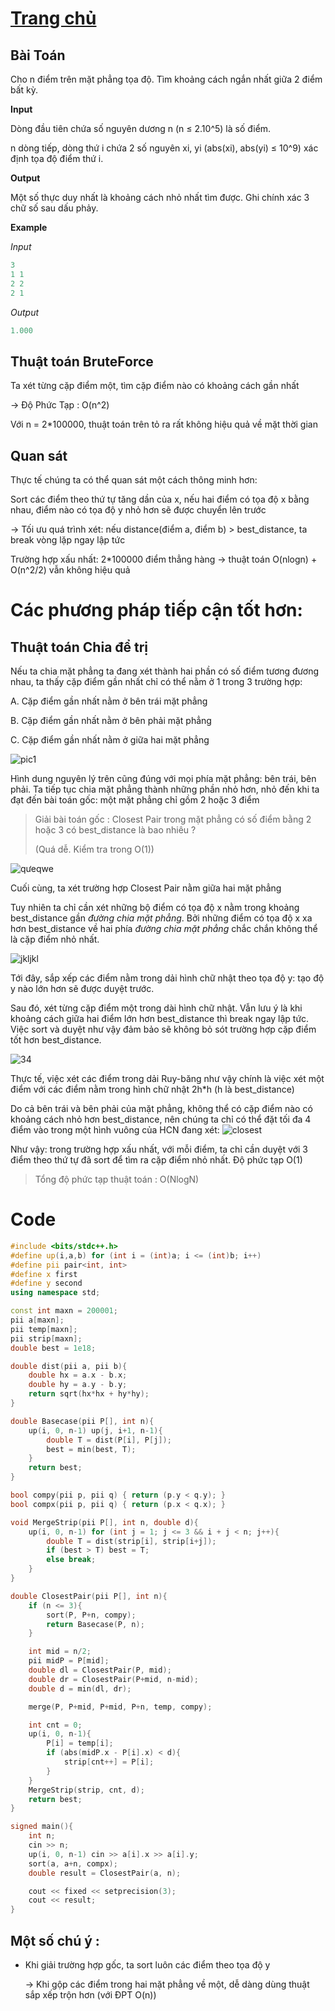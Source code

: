 # [Trang chủ](https://ppap-1264589.github.io/interesting-solution)

## Bài Toán
Cho n điểm trên mặt phẳng tọa độ. Tìm khoảng cách ngắn nhất giữa 2 điểm bất kỳ.

**Input**

Dòng đầu tiên chứa số nguyên dương n (n ≤ 2.10^5) là số điểm.

n dòng tiếp, dòng thứ i chứa 2 số nguyên xi, yi (abs(xi), abs(yi) ≤ 10^9) xác định tọa độ điểm thứ i.

**Output**

Một số thực duy nhất là khoảng cách nhỏ nhất tìm được. Ghi chính xác 3 chữ số sau dấu phảy.

**Example**

*Input*
```c++
3
1 1
2 2
2 1
```

*Output*
```c++
1.000
```

## Thuật toán BruteForce

Ta xét từng cặp điểm một, tìm cặp điểm nào có khoảng cách gần nhất

-> Độ Phức Tạp : O(n^2)

Với n = 2*100000, thuật toán trên tỏ ra rất không hiệu quả về mặt thời gian

## Quan sát

Thực tế chúng ta có thể quan sát một cách thông minh hơn:

Sort các điểm theo thứ tự tăng dần của x, nếu hai điểm có tọa độ x bằng nhau, điểm nào có tọa độ y nhỏ hơn sẽ được chuyển lên trước

-> Tối ưu quá trình xét: nếu distance(điểm a, điểm b) > best_distance, ta break vòng lặp ngay lập tức

Trường hợp xấu nhất: 2*100000 điểm thẳng hàng -> thuật toán O(nlogn) + O(n^2/2) vẫn không hiệu quả

# Các phương pháp tiếp cận tốt hơn:

## Thuật toán Chia để trị

Nếu ta chia mặt phẳng ta đang xét thành hai phần có số điểm tương đương nhau, ta thấy cặp điểm gần nhất chỉ có thể nằm ở 1 trong 3 trường hợp:

A. Cặp điểm gần nhất nằm ở bên trái mặt phẳng

B. Cặp điểm gần nhất nằm ở bên phải mặt phẳng

C. Cặp điểm gần nhất nằm ở giữa hai mặt phẳng

![pic1](https://user-images.githubusercontent.com/88699088/135320100-19408b21-4ce0-4fb6-a7f0-8d5cd5c5509c.PNG)

Hình dung nguyên lý trên cũng đúng với mọi phía mặt phẳng: bên trái, bên phải. Ta tiếp tục chia mặt phẳng thành những phần nhỏ hơn, nhỏ đến khi ta đạt đến bài toán gốc: một mặt phẳng chỉ gồm 2 hoặc 3 điểm

> Giải bài toán gốc : Closest Pair trong mặt phẳng có số điểm bằng 2 hoặc 3 có best_distance là bao nhiêu ?
> 
> (Quá dễ. Kiểm tra trong O(1))

![qưeqwe](https://user-images.githubusercontent.com/88699088/135321989-b3b725f4-14f7-46bd-81dd-60f0e8aea6fc.PNG)

Cuối cùng, ta xét trường hợp Closest Pair nằm giữa hai mặt phẳng

Tuy nhiên ta chỉ cần xét những bộ điểm có tọa độ x nằm trong khoảng best_distance gần *đường chia mặt phẳng*. Bởi những điểm có tọa độ x xa hơn best_distance về hai phía *đường chia mặt phẳng* chắc chắn không thể là cặp điểm nhỏ nhất.

![jkljkl](https://user-images.githubusercontent.com/88699088/135323511-f238f5f1-d1c5-4f89-9d33-f8cae77a9cb3.PNG)

Tới đây, sắp xếp các điểm nằm trong dải hình chữ nhật theo tọa độ y: tạo độ y nào lớn hơn sẽ được duyệt trước. 

Sau đó, xét từng cặp điểm một trong dài hình chữ nhật. Vẫn lưu ý là khi khoảng cách giữa hai điểm lớn hơn best_distance thì break ngay lập tức. Việc sort và duyệt như vậy đảm bảo sẽ không bỏ sót trường hợp cặp điểm tốt hơn best_distance.

![34](https://user-images.githubusercontent.com/88699088/135738025-8a6a95cc-c1a3-48a3-8bc2-e05d647a79ac.png)

Thực tế, việc xét các điểm trong dải Ruy-băng như vậy chính là việc xét một điểm với các điểm nằm trong hình chữ nhật 2h*h (h là best_distance)

Do cả bên trái và bên phải của mặt phẳng, không thể có cặp điểm nào có khoảng cách nhỏ hơn best_distance, nên chúng ta chỉ có thể đặt tối đa 4 điểm vào trong một hình vuông của HCN đang xét:
![closest](https://user-images.githubusercontent.com/88699088/135738314-2c5a1907-efd4-4162-90ab-4a51db815012.PNG)

Như vậy: trong trường hợp xấu nhất, với mỗi điểm, ta chỉ cần duyệt với 3 điểm theo thứ tự đã sort để tìm ra cặp điểm nhỏ nhất. Độ phức tạp O(1)

> Tổng độ phức tạp thuật toán : O(NlogN)

# Code
```c++
#include <bits/stdc++.h>
#define up(i,a,b) for (int i = (int)a; i <= (int)b; i++)
#define pii pair<int, int>
#define x first
#define y second
using namespace std;

const int maxn = 200001;
pii a[maxn];
pii temp[maxn];
pii strip[maxn];
double best = 1e18;

double dist(pii a, pii b){
    double hx = a.x - b.x;
    double hy = a.y - b.y;
    return sqrt(hx*hx + hy*hy);
}

double Basecase(pii P[], int n){
    up(i, 0, n-1) up(j, i+1, n-1){
        double T = dist(P[i], P[j]);
        best = min(best, T);
    }
    return best;
}

bool compy(pii p, pii q) { return (p.y < q.y); }
bool compx(pii p, pii q) { return (p.x < q.x); }

void MergeStrip(pii P[], int n, double d){
    up(i, 0, n-1) for (int j = 1; j <= 3 && i + j < n; j++){
        double T = dist(strip[i], strip[i+j]);
        if (best > T) best = T;
        else break;
    }
}

double ClosestPair(pii P[], int n){
    if (n <= 3){
        sort(P, P+n, compy);
        return Basecase(P, n);
    }

    int mid = n/2;
    pii midP = P[mid];
    double dl = ClosestPair(P, mid);
    double dr = ClosestPair(P+mid, n-mid);
    double d = min(dl, dr);

    merge(P, P+mid, P+mid, P+n, temp, compy);

    int cnt = 0;
    up(i, 0, n-1){
        P[i] = temp[i];
        if (abs(midP.x - P[i].x) < d){
            strip[cnt++] = P[i];
        }
    }
    MergeStrip(strip, cnt, d);
    return best;
}

signed main(){
    int n;
    cin >> n;
    up(i, 0, n-1) cin >> a[i].x >> a[i].y;
    sort(a, a+n, compx);
    double result = ClosestPair(a, n);

    cout << fixed << setprecision(3);
    cout << result;
}
```

## Một số chú ý :

- Khi giải trường hợp gốc, ta sort luôn các điểm theo tọa độ y

    -> Khi gộp các điểm trong hai mặt phẳng về một, dễ dàng dùng thuật sắp xếp trộn hơn (với ĐPT O(n))
